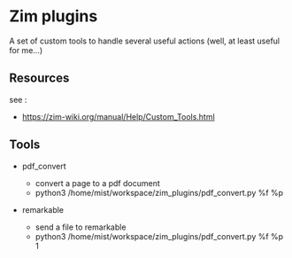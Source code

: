 # Zim plugins

A set of custom tools to handle several useful actions (well, at least useful for me...)


## Resources
see : 
  - https://zim-wiki.org/manual/Help/Custom_Tools.html
  

## Tools
- pdf_convert
  - convert a page to a pdf document
  - python3 /home/mist/workspace/zim_plugins/pdf_convert.py %f %p

- remarkable
  - send a file to remarkable
  - python3 /home/mist/workspace/zim_plugins/pdf_convert.py %f %p 1